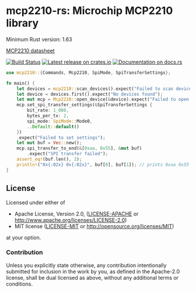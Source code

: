 <!--
SPDX-FileCopyrightText: 2018-2022 Joonas Javanainen <joonas.javanainen@gmail.com>

SPDX-License-Identifier: CC0-1.0
-->

# mcp2210-rs: Microchip MCP2210 library

Minimum Rust version: 1.63

[MCP2210 datasheet](http://ww1.microchip.com/downloads/en/devicedoc/22288a.pdf)

[![Build Status](https://github.com/Gekkio/mcp2210-rs/workflows/ci/badge.svg)](https://github.com/Gekkio/mcp2210-rs/actions)
[![Latest release on crates.io](https://img.shields.io/crates/v/mcp2210.svg)](https://crates.io/crates/mcp2210)
[![Documentation on docs.rs](https://docs.rs/mcp2210/badge.svg)](https://docs.rs/mcp2210)

```rust
use mcp2210::{Commands, Mcp2210, SpiMode, SpiTransferSettings};

fn main() {
    let devices = mcp2210::scan_devices().expect("Failed to scan devices");
    let device = devices.first().expect("No devices found");
    let mut mcp = Mcp2210::open_device(&device).expect("Failed to open device");
    mcp.set_spi_transfer_settings(&SpiTransferSettings {
        bit_rate: 1_000,
        bytes_per_tx: 2,
        spi_mode: SpiMode::Mode0,
        ..Default::default()
    })
    .expect("Failed to set settings");
    let mut buf = Vec::new();
    mcp.spi_transfer_to_end(&[0xaa, 0x55], &mut buf)
        .expect("SPI transfer failed");
    assert_eq!(buf.len(), 2);
    println!("0x{:02x} 0x{:02x}", buf[0], buf[1]); // prints 0xaa 0x55
}
```

## License

Licensed under either of

 * Apache License, Version 2.0, ([LICENSE-APACHE](LICENSE-APACHE) or http://www.apache.org/licenses/LICENSE-2.0)
 * MIT license ([LICENSE-MIT](LICENSE-MIT) or http://opensource.org/licenses/MIT)

at your option.

### Contribution

Unless you explicitly state otherwise, any contribution intentionally
submitted for inclusion in the work by you, as defined in the Apache-2.0
license, shall be dual licensed as above, without any additional terms or
conditions.
